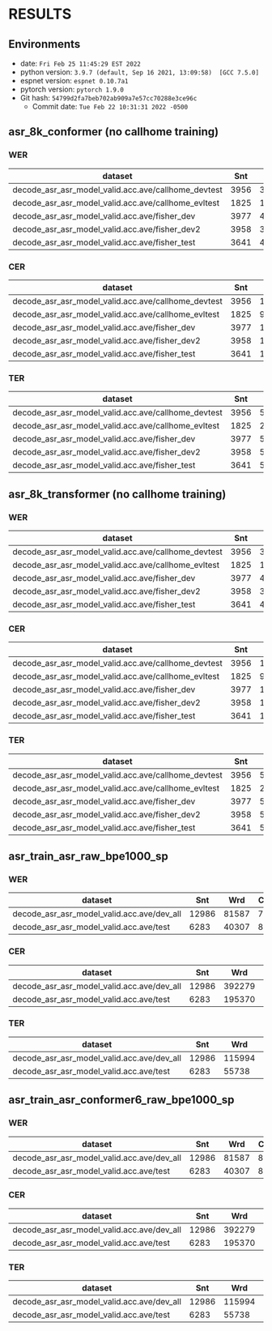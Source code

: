 <!-- Generated by scripts/utils/show_asr_result.sh -->
# RESULTS
## Environments
- date: `Fri Feb 25 11:45:29 EST 2022`
- python version: `3.9.7 (default, Sep 16 2021, 13:09:58)  [GCC 7.5.0]`
- espnet version: `espnet 0.10.7a1`
- pytorch version: `pytorch 1.9.0`
- Git hash: `54799d2fa7beb702ab909a7e57cc70288e3ce96c`
  - Commit date: `Tue Feb 22 10:31:31 2022 -0500`

## asr_8k_conformer (no callhome training)
### WER

|dataset|Snt|Wrd|Corr|Sub|Del|Ins|Err|S.Err|
|---|---|---|---|---|---|---|---|---|
|decode_asr_asr_model_valid.acc.ave/callhome_devtest|3956|37982|64.9|24.8|10.3|6.4|41.5|79.8|
|decode_asr_asr_model_valid.acc.ave/callhome_evltest|1825|19035|63.1|25.6|11.3|6.4|43.3|82.2|
|decode_asr_asr_model_valid.acc.ave/fisher_dev|3977|40961|78.5|13.4|8.1|4.8|26.3|65.6|
|decode_asr_asr_model_valid.acc.ave/fisher_dev2|3958|39871|78.2|14.0|7.8|5.8|27.7|68.1|
|decode_asr_asr_model_valid.acc.ave/fisher_test|3641|40011|80.0|12.8|7.2|5.8|25.8|64.2|

### CER

|dataset|Snt|Wrd|Corr|Sub|Del|Ins|Err|S.Err|
|---|---|---|---|---|---|---|---|---|
|decode_asr_asr_model_valid.acc.ave/callhome_devtest|3956|180997|80.8|7.1|12.1|6.2|25.4|79.8|
|decode_asr_asr_model_valid.acc.ave/callhome_evltest|1825|91266|79.2|7.6|13.2|5.9|26.8|82.2|
|decode_asr_asr_model_valid.acc.ave/fisher_dev|3977|194297|88.6|3.4|8.0|5.3|16.7|65.6|
|decode_asr_asr_model_valid.acc.ave/fisher_dev2|3958|189893|88.4|3.8|7.7|7.0|18.6|68.1|
|decode_asr_asr_model_valid.acc.ave/fisher_test|3641|194507|89.6|3.2|7.3|5.9|16.3|64.2|

### TER

|dataset|Snt|Wrd|Corr|Sub|Del|Ins|Err|S.Err|
|---|---|---|---|---|---|---|---|---|
|decode_asr_asr_model_valid.acc.ave/callhome_devtest|3956|56665|64.3|20.7|15.0|5.6|41.3|79.8|
|decode_asr_asr_model_valid.acc.ave/callhome_evltest|1825|28386|62.2|21.4|16.3|6.1|43.9|82.2|
|decode_asr_asr_model_valid.acc.ave/fisher_dev|3977|55856|79.0|11.6|9.4|6.5|27.5|65.6|
|decode_asr_asr_model_valid.acc.ave/fisher_dev2|3958|53962|79.1|12.5|8.4|8.9|29.8|68.1|
|decode_asr_asr_model_valid.acc.ave/fisher_test|3641|54138|81.4|10.7|7.9|7.7|26.3|64.2|

## asr_8k_transformer (no callhome training)
### WER

|dataset|Snt|Wrd|Corr|Sub|Del|Ins|Err|S.Err|
|---|---|---|---|---|---|---|---|---|
|decode_asr_asr_model_valid.acc.ave/callhome_devtest|3956|37982|53.1|33.3|13.7|6.0|52.9|85.1|
|decode_asr_asr_model_valid.acc.ave/callhome_evltest|1825|19035|52.3|34.0|13.7|6.0|53.7|86.7|
|decode_asr_asr_model_valid.acc.ave/fisher_dev|3977|40961|76.8|16.5|6.7|5.1|28.3|70.0|
|decode_asr_asr_model_valid.acc.ave/fisher_dev2|3958|39871|77.8|16.3|5.9|6.0|28.2|70.8|
|decode_asr_asr_model_valid.acc.ave/fisher_test|3641|40011|79.9|14.5|5.5|5.8|25.9|69.2|

### CER

|dataset|Snt|Wrd|Corr|Sub|Del|Ins|Err|S.Err|
|---|---|---|---|---|---|---|---|---|
|decode_asr_asr_model_valid.acc.ave/callhome_devtest|3956|180997|74.3|10.0|15.7|6.2|31.9|85.1|
|decode_asr_asr_model_valid.acc.ave/callhome_evltest|1825|91266|73.3|10.2|16.5|6.1|32.8|86.7|
|decode_asr_asr_model_valid.acc.ave/fisher_dev|3977|194297|89.7|4.0|6.3|5.6|15.9|70.0|
|decode_asr_asr_model_valid.acc.ave/fisher_dev2|3958|189893|90.4|4.1|5.5|7.0|16.6|70.8|
|decode_asr_asr_model_valid.acc.ave/fisher_test|3641|194507|91.6|3.4|5.0|5.9|14.3|69.2|

### TER

|dataset|Snt|Wrd|Corr|Sub|Del|Ins|Err|S.Err|
|---|---|---|---|---|---|---|---|---|
|decode_asr_asr_model_valid.acc.ave/callhome_devtest|3956|56665|52.2|28.0|19.8|5.0|52.8|85.1|
|decode_asr_asr_model_valid.acc.ave/callhome_evltest|1825|28386|50.8|28.9|20.2|5.2|54.3|86.7|
|decode_asr_asr_model_valid.acc.ave/fisher_dev|3977|55856|76.2|14.3|9.5|5.8|29.6|70.0|
|decode_asr_asr_model_valid.acc.ave/fisher_dev2|3958|53962|77.5|14.3|8.2|7.9|30.4|70.8|
|decode_asr_asr_model_valid.acc.ave/fisher_test|3641|54138|80.1|12.3|7.5|6.6|26.5|69.2|


## asr_train_asr_raw_bpe1000_sp
### WER

|dataset|Snt|Wrd|Corr|Sub|Del|Ins|Err|S.Err|
|---|---|---|---|---|---|---|---|---|
|decode_asr_asr_model_valid.acc.ave/dev_all|12986|81587|77.8|16.1|6.1|6.0|28.2|62.4|
|decode_asr_asr_model_valid.acc.ave/test|6283|40307|80.5|14.6|4.9|5.9|25.4|61.4|

### CER

|dataset|Snt|Wrd|Corr|Sub|Del|Ins|Err|S.Err|
|---|---|---|---|---|---|---|---|---|
|decode_asr_asr_model_valid.acc.ave/dev_all|12986|392279|89.7|3.9|6.4|5.7|16.0|62.4|
|decode_asr_asr_model_valid.acc.ave/test|6283|195370|91.8|3.3|4.9|5.6|13.9|61.4|

### TER

|dataset|Snt|Wrd|Corr|Sub|Del|Ins|Err|S.Err|
|---|---|---|---|---|---|---|---|---|
|decode_asr_asr_model_valid.acc.ave/dev_all|12986|115994|76.9|13.3|9.7|5.4|28.5|62.4|
|decode_asr_asr_model_valid.acc.ave/test|6283|55738|80.2|12.0|7.9|5.8|25.6|61.4|



## asr_train_asr_conformer6_raw_bpe1000_sp
### WER

|dataset|Snt|Wrd|Corr|Sub|Del|Ins|Err|S.Err|
|---|---|---|---|---|---|---|---|---|
|decode_asr_asr_model_valid.acc.ave/dev_all|12986|81587|82.4|12.4|5.2|5.4|23.0|57.5|
|decode_asr_asr_model_valid.acc.ave/test|6283|40307|85.0|11.0|4.1|5.4|20.5|55.5|

### CER

|dataset|Snt|Wrd|Corr|Sub|Del|Ins|Err|S.Err|
|---|---|---|---|---|---|---|---|---|
|decode_asr_asr_model_valid.acc.ave/dev_all|12986|392279|91.6|2.9|5.4|5.3|13.7|57.5|
|decode_asr_asr_model_valid.acc.ave/test|6283|195370|93.6|2.4|4.0|5.4|11.7|55.5|

### TER

|dataset|Snt|Wrd|Corr|Sub|Del|Ins|Err|S.Err|
|---|---|---|---|---|---|---|---|---|
|decode_asr_asr_model_valid.acc.ave/dev_all|12986|115994|81.6|10.1|8.3|5.3|23.7|57.5|
|decode_asr_asr_model_valid.acc.ave/test|6283|55738|84.9|8.6|6.5|5.7|20.7|55.5|
